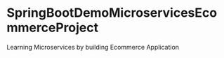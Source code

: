 # SpringBootDemoMicroservicesEcommerceProject
Learning Microservices by building Ecommerce Application
